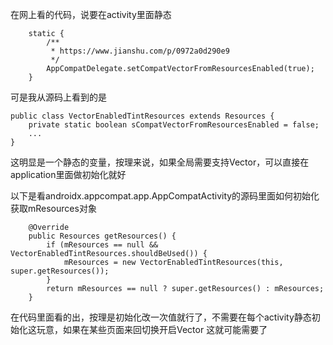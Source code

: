 在网上看的代码，说要在activity里面静态
```
    static {
        /**
         * https://www.jianshu.com/p/0972a0d290e9
         */
        AppCompatDelegate.setCompatVectorFromResourcesEnabled(true);
    }

```

可是我从源码上看到的是
```
public class VectorEnabledTintResources extends Resources {
    private static boolean sCompatVectorFromResourcesEnabled = false;
    ...
}
```
这明显是一个静态的变量，按理来说，如果全局需要支持Vector，可以直接在application里面做初始化就好

以下是看androidx.appcompat.app.AppCompatActivity的源码里面如何初始化获取mResources对象
```
    @Override
    public Resources getResources() {
        if (mResources == null && VectorEnabledTintResources.shouldBeUsed()) {
            mResources = new VectorEnabledTintResources(this, super.getResources());
        }
        return mResources == null ? super.getResources() : mResources;
    }

```
在代码里面看的出，按理是初始化改一次值就行了，不需要在每个activity静态初始化这玩意，如果在某些页面来回切换开启Vector
这就可能需要了